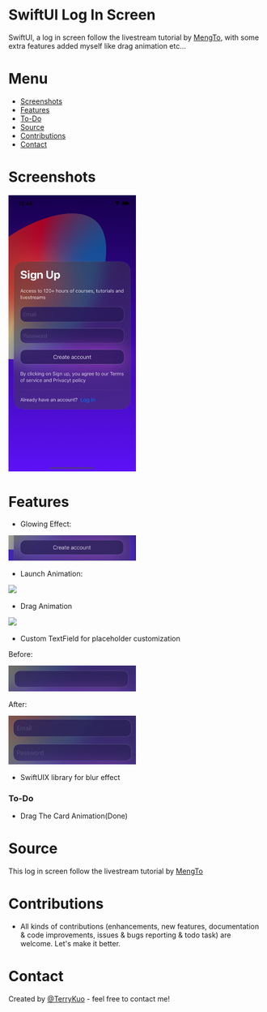 # SwiftUI Log In Screen
SwiftUI, a log in screen follow the livestream tutorial by [MengTo](https://twitter.com/MengTo), with some extra features added myself like drag animation etc...


# Menu
* [Screenshots](#screenshots)
* [Features](#features)
* [To-Do](#to-do)
* [Source](#source)
* [Contributions](#contributions)
* [Contact](#contact)


# Screenshots

<img src= "ReadmeSources/MengLogInScreen2.png" width = 50% height = 50%>

# Features
* Glowing Effect:

<img src= "ReadmeSources/glowEffect.png" width = 50% height = 50%>

* Launch Animation: 

![](ReadmeSources/launchAnimation2.gif)
* Drag Animation

![](ReadmeSources/draganimationbig.gif)
* Custom TextField for placeholder customization

Before: 

<img src= "ReadmeSources/textFieldBefore.png" width = 50% height = 50%>

After:

<img src= "ReadmeSources/textFieldAfter.png" width = 50% height = 50%>


* SwiftUIX library for blur effect





### To-Do
* Drag The Card Animation(Done)


# Source
This log in screen follow the livestream tutorial by [MengTo](https://twitter.com/MengTo)


# Contributions

* All kinds of contributions (enhancements, new features, documentation & code improvements, issues & bugs reporting & todo task) are welcome. Let's make it better.

# Contact
Created by [@TerryKuo](https://twitter.com/ArgonYoYo) - feel free to contact me!
